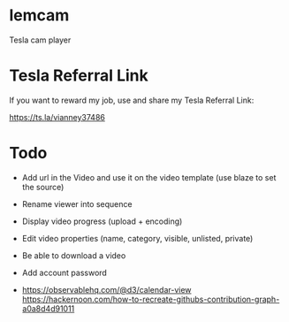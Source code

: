 # lemcam

Tesla cam player

# Tesla Referral Link

If you want to reward my job, use and share my Tesla Referral Link:

https://ts.la/vianney37486


# Todo

* Add url in the Video and use it on the video template (use blaze to set the source)
* Rename viewer into sequence
* Display video progress (upload + encoding)
* Edit video properties (name, category, visible, unlisted, private)
* Be able to download a video
* Add account password

* https://observablehq.com/@d3/calendar-view https://hackernoon.com/how-to-recreate-githubs-contribution-graph-a0a8d4d91011
